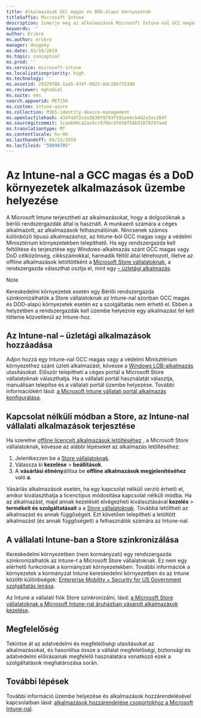 ```yaml
---
title: Alkalmazások GCC magas és DOD-alapú környezetek
titleSuffix: Microsoft Intune
description: Ismerje meg az alkalmazások Microsoft Intune-nal GCC magas és DOD-alapú környezetek használata esetén.
keywords: ''
author: Erikre
ms.author: erikre
manager: dougeby
ms.date: 03/18/2019
ms.topic: conceptual
ms.prod: ''
ms.service: microsoft-intune
ms.localizationpriority: high
ms.technology: ''
ms.assetid: 29329f86-1aa5-434f-9925-8dc28bf35348
ms.reviewer: mghadial
ms.suite: ems
search.appverid: MET150
ms.custom: intune-azure
ms.collection: M365-identity-device-management
ms.openlocfilehash: 43df4d72cda3830f9793f591eebcb4d2a1ec284f
ms.sourcegitcommit: 1cae690ca2ac6cc97bbcdf656f54b31878297ae8
ms.translationtype: MT
ms.contentlocale: hu-HU
ms.lasthandoff: 04/22/2019
ms.locfileid: "59898785"
---
```

# <a name="deploying-apps-using-intune-on-the-gcc-high-and-dod-environments"></a>Az Intune-nal a GCC magas és a DoD környezetek alkalmazások üzembe helyezése 

A Microsoft Intune terjesztheti az alkalmazásokat, hogy a dolgozóknak a bérlői rendszergazdák által is használt. A munkaerő számára a céges alkalmazott, az alkalmazások felhasználóinak. Nincsenek számos különböző típusú alkalmazáshoz, az Intune-ból GCC magas vagy a védelmi Minisztérium környezetekben telepíthető. Ha egy rendszergazda kell feltöltése és terjesztése egy Windows-alkalmazás szánt GCC magas vagy DoD célközönség, cikkszámokkal, harmadik féltől által létrehozott, illetve az offline alkalmazások letöltöttként a [Microsoft Store vállalatoknak](https://businessstore.microsoft.com/store), a rendszergazda választhat osztja el, mint egy [– üzletági alkalmazás](apps-add.md#app-types-in-microsoft-intune).  

> [!NOTE]
> Kereskedelmi környezetek esetén egy Bérlői rendszergazda szinkronizálhatók a Store vállalatoknak az Intune-nal azonban GCC magas és DOD-alapú környezetek esetén ez a szolgáltatás nem érhető el. Ebben a helyzetben a rendszergazdák kell üzembe helyeznie egy alkalmazást fel kell töltenie közvetlenül az Intune-hoz.  

## <a name="add-line-of-business-apps-using-intune"></a>Az Intune-nal – üzletági alkalmazások hozzáadása 

Adjon hozzá egy Intune-nal GCC magas vagy a védelmi Minisztérium környezethez szánt üzleti alkalmazást, kövesse a [Windows LOB-alkalmazás](lob-apps-windows.md) utasításokat. Először telepítheti a céges portál a Microsoft Store vállalatoknak választhatja. Ha a vállalati portál használatát választja, manuálisan telepítse és a vállalati portál üzembe helyezése. További információkért lásd: [a Microsoft Intune vállalati portál alkalmazás konfigurálása](company-portal-app.md). 

## <a name="distribute-offline-apps-from-the-store-for-business-using-intune"></a>Kapcsolat nélküli módban a Store, az Intune-nal vállalati alkalmazások terjesztése  

Ha szeretne [offline licencelt alkalmazások letöltéséhez](https://docs.microsoft.com/microsoft-store/distribute-offline-apps#download-an-offline-licensed-app) , a Microsoft Store vállalatoknak, kövesse az alábbi lépéseket az alkalmazás letöltéséhez: 

1. Jelentkezzen be a [Store vállalatoknak](https://businessstore.microsoft.com/).
2. Válassza ki **kezelése** > **beállítások**.
3. A **vásárlási élmény**állítsa be **offline alkalmazások megjelenítéséhez** való **a**.

Vásárlás alkalmazások esetén, ha egy kapcsolat nélküli verzió érhető el, amikor kiválaszthatja a licenctípus módosítása kapcsolat nélküli módba. Ha az alkalmazást, majd annak kezelését elvégezheti kiválasztásával **kezelés** > **termékeit és szolgáltatásait** a a [Store vállalatoknak](https://businessstore.microsoft.com/). Továbbá letöltheti az alkalmazást és annak függőségeit. Ezt követően telepítheti a letöltött alkalmazást (és annak függőségeit) a felhasználók számára az Intune-nal.  

## <a name="syncing-intune-to-the-store-for-business"></a>A vállalati Intune-ban a Store szinkronizálása 

Kereskedelmi környezetben (nem kormányzati) egy rendszergazda szinkronizálhatók az Intune-t a Microsoft Store vállalatoknak. Ez nem egy elérhető funkciónak a kormányzati környezetekben. További információk a környezetek a kormányzat Intune kereskedelmi környezetben és az Intune közötti különbségek: [Enterprise Mobility + Security for US Government szolgáltatás leírása](https://docs.microsoft.com/enterprise-mobility-security/solutions/ems-govt-service-description).  

Az Intune a vállalati fiók Store szinkronizálni, lásd: [a Microsoft Store vállalatoknak a Microsoft Intune-nal áruházban vásárolt alkalmazások kezelése](windows-store-for-business.md).  

## <a name="compliance"></a>Megfelelőség 

Tekintse át az adatvédelmi és megfelelőségi utasításokat az alkalmazásokat, és hasonlítsa össze a vállalat megfelelőségi, biztonsági és adatvédelmi előírásainak megfelelő használatára vonatkozó ezek a szolgáltatások meghatározása során.   

## <a name="next-steps"></a>További lépések

További információ üzembe helyezése és alkalmazások hozzárendelésével kapcsolatban lásd: [alkalmazások hozzárendelése csoportokhoz a Microsoft Intune-nal](apps-deploy.md).

 
